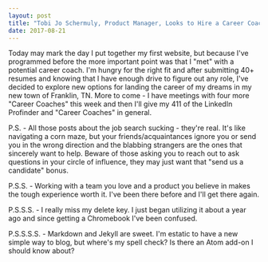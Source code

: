 ```yaml
---
layout: post
title: "Tobi Jo Schermuly, Product Manager, Looks to Hire a Career Coach"
date: 2017-08-21
---
```


Today may mark the day I put together my first website, but because I've programmed before the more important point was that I "met" with a potential career coach. I'm hungry for the right fit and after submitting 40+ resumes and knowing that I have enough drive to figure out any role, I've decided to explore new options for landing the career of my dreams in my new town of Franklin, TN. More to come - I have meetings with four more "Career Coaches" this week and then I'll give my 411 of the LinkedIn Profinder and "Career Coaches" in general.

P.S. - All those posts about the job search sucking - they're real. It's like navigating a corn maze, but your friends/acquaintances ignore you or send you in the wrong direction and the blabbing strangers are the ones that sincerely want to help. Beware of those asking you to reach out to ask questions in your circle of influence, they may just want that "send us a candidate" bonus.

P.S.S. - Working with a team you love and a product you believe in makes the tough experience worth it. I've been there before and I'll get there again.

P.S.S.S. - I really miss my delete key. I just began utilizing it about a year ago and since getting a Chromebook I've been confused.

P.S.S.S.S. - Markdown and Jekyll are sweet. I'm estatic to have a new simple way to blog, but where's my spell check? Is there an Atom add-on I should know about?
